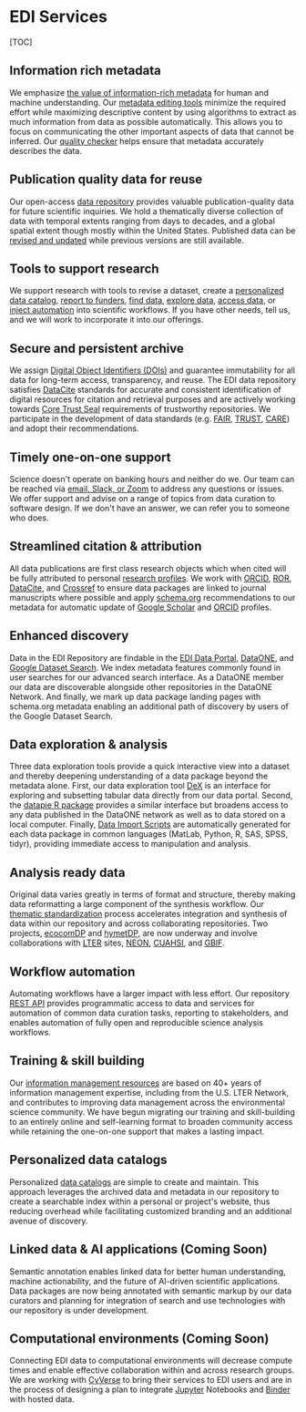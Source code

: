 # EDI Services

[TOC]

## Information rich metadata

We emphasize [the value of information-rich metadata](the-value-of-metadata) for human and machine understanding. Our [metadata editing tools](creating-metadata-for-publication.md) minimize the required effort while maximizing descriptive content by using algorithms to extract as much information from data as possible automatically. This allows you to focus on communicating the other important aspects of data that cannot be inferred. Our [quality checker](evaluating-a-data-package.md) helps ensure that metadata accurately describes the data.

## Publication quality data for reuse

Our open-access [data repository](https://portal.edirepository.org/nis/home.jsp) provides valuable publication-quality data for future scientific inquiries. We hold a thematically diverse collection of data with temporal extents ranging from days to decades, and a global spatial extent though mostly within the United States. Published data can be [revised and updated](updating-a-data-package.md) while previous versions are still available.

## Tools to support research

We support research with tools to revise a dataset, create a [personalized data catalog](create-a-data-catalog.md), [report to funders](reporting-to-funders.md), [find data](finding-data.md), [explore data](data-exploration.md), [access data](accessing-data.md), or [inject automation](event-notifications.md) into scientific workflows. If you have other needs, tell us, and we will work to incorporate it into our offerings.

## Secure and persistent archive

We assign [Digital Object Identifiers (DOIs)](the-data-package.md#digital-object-identifier-doi) and guarantee immutability for all data for long-term access, transparency, and reuse. The EDI data repository satisfies [DataCite](https://datacite.org/) standards for accurate and consistent identification of digital resources for citation and retrieval purposes and are actively working towards [Core Trust Seal](https://www.coretrustseal.org/) requirements of trustworthy repositories. We participate in the development of data standards (e.g. [FAIR](https://www.go-fair.org/fair-principles/), [TRUST](https://www.nature.com/articles/s41597-020-0486-7), [CARE](https://www.gida-global.org/care)) and adopt their recommendations.

## Timely one-on-one support

Science doesn't operate on banking hours and neither do we. Our team can be reached via [email, Slack, or Zoom](../support/contact-us.md) to address any questions or issues. We offer support and advise on a range of topics from data curation to software design. If we don't have an answer, we can refer you to someone who does.


## Streamlined citation & attribution

All data publications are first class research objects which when cited will be fully attributed to personal [research profiles](orcid-id.md). We work with [ORCID](https://orcid.org/), [ROR](https://ror.org/), [DataCite](https://datacite.org/), and [Crossref](https://www.crossref.org/) to ensure data packages are linked to journal manuscripts where possible and apply [schema.org](https://schema.org/) recommendations to our metadata for automatic update of [Google Scholar](https://scholar.google.com/) and [ORCID](https://orcid.org/) profiles.


## Enhanced discovery

Data in the EDI Repository are findable in the [EDI Data Portal](https://portal.edirepository.org/nis/home.jsp), [DataONE](https://www.dataone.org/), and [Google Dataset Search](https://datasetsearch.research.google.com/). We index metadata features commonly found in user searches for our advanced search interface. As a DataONE member our data are discoverable alongside other repositories in the DataONE Network. And finally, we mark up data package landing pages with schema.org metadata enabling an additional path of discovery by users of the Google Dataset Search.

## Data exploration & analysis

Three data exploration tools provide a quick interactive view into a dataset and thereby deepening understanding of a data package beyond the metadata alone. First, our data exploration tool [DeX](data-exploration.md#data-explorer-dex) is an interface for exploring and subsetting tabular data directly from our data portal. Second, the [datapie R package](data-exploration.md#datapie) provides a similar interface but broadens access to any data published in the DataONE network as well as to data stored on a local computer. Finally, [Data Import Scripts](data-exploration.md#data-import-scripts) are automatically generated for each data package in common languages (MatLab, Python, R, SAS, SPSS, tidyr), providing immediate access to manipulation and analysis.

## Analysis ready data

Original data varies greatly in terms of format and structure, thereby making data reformatting a large component of the synthesis workflow. Our [thematic standardization](thematic-standardization.md) process accelerates integration and synthesis of data within our repository and across collaborating repositories. Two projects, [ecocomDP](thematic-standardization.md#ecocomdp) and [hymetDP](thematic-standardization.md#hymetdp), are now underway and involve collaborations with [LTER](https://lternet.edu/) sites, [NEON](https://www.neonscience.org/), [CUAHSI](https://www.cuahsi.org/), and [GBIF](https://www.gbif.org/).

## Workflow automation

Automating workflows have a larger impact with less effort. Our repository [REST API](rest-api.md) provides programmatic access to data and services for automation of common data curation tasks, reporting to stakeholders, and enables automation of fully open and reproducible science analysis workflows.

## Training & skill building

Our [information management resources](resources-for-information-managers.md) are based on 40+ years of information management expertise, including from the U.S. LTER Network, and contributes to improving data management across the environmental science community. We have begun migrating our training and skill-building to an entirely online and self-learning format to broaden community access while retaining the one-on-one support that makes a lasting impact.

## Personalized data catalogs

Personalized [data catalogs](create-a-data-catalog.md) are simple to create and maintain. This approach leverages the archived data and metadata in our repository to create a searchable index within a personal or project's website, thus reducing overhead while facilitating customized branding and an additional avenue of discovery.


## Linked data & AI applications (Coming Soon)

Semantic annotation enables linked data for better human understanding, machine actionability, and the future of AI-driven scientific applications. Data packages are now being annotated with semantic markup by our data curators and planning for integration of search and use technologies with our repository is under development.


## Computational environments (Coming Soon)

Connecting EDI data to computational environments will decrease compute times and enable effective collaboration within and across research groups. We are working with [CyVerse](https://cyverse.org/) to bring their services to EDI users and are in the process of designing a plan to integrate [Jupyter](https://jupyter.org/) Notebooks and [Binder](https://mybinder.org/) with hosted data.
